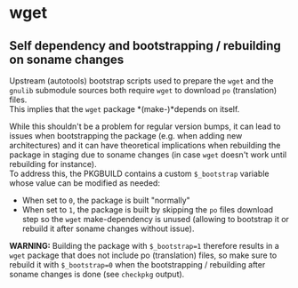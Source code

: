 # wget

## Self dependency and bootstrapping / rebuilding on soname changes

Upstream (autotools) bootstrap scripts used to prepare the `wget` and the `gnulib` submodule sources both require `wget` to download `po` (translation) files.  
This implies that the `wget` package *(make-)*depends on itself.

While this shouldn't be a problem for regular version bumps, it can lead to issues when bootstrapping the package (e.g. when adding new architectures) and it can have theoretical implications when rebuilding the package in staging due to soname changes (in case `wget` doesn't work until rebuilding for instance).  
To address this, the PKGBUILD contains a custom `$_bootstrap` variable whose value can be modified as needed:

- When set to `0`, the package is built "normally"
- When set to `1`, the package is built by skipping the `po` files download step so the `wget` make-dependency is unused (allowing to bootstrap it or rebuild it after soname changes without issue).

**WARNING:** Building the package with `$_bootstrap=1` therefore results in a `wget` package that does not include po (translation) files, so make sure to rebuild it with `$_bootstrap=0` when the bootstrapping / rebuilding after soname changes is done (see `checkpkg` output).
